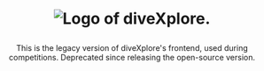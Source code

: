 # <p align="center">![Logo of diveXplore.](/src/assets/diveXplore.png)</p>
<p align="center"> This is the legacy version of diveXplore's frontend, used during competitions. Deprecated since releasing the open-source version. </p>

